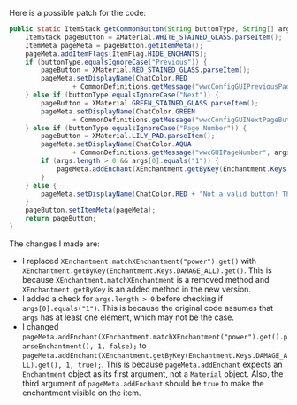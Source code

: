 Here is a possible patch for the code:

```java
public static ItemStack getCommonButton(String buttonType, String[] args) {
    ItemStack pageButton = XMaterial.WHITE_STAINED_GLASS.parseItem();
    ItemMeta pageMeta = pageButton.getItemMeta();
    pageMeta.addItemFlags(ItemFlag.HIDE_ENCHANTS);
    if (buttonType.equalsIgnoreCase("Previous")) {
        pageButton = XMaterial.RED_STAINED_GLASS.parseItem();
        pageMeta.setDisplayName(ChatColor.RED
                + CommonDefinitions.getMessage("wwcConfigGUIPreviousPageButton"));
    } else if (buttonType.equalsIgnoreCase("Next")) {
        pageButton = XMaterial.GREEN_STAINED_GLASS.parseItem();
        pageMeta.setDisplayName(ChatColor.GREEN
                + CommonDefinitions.getMessage("wwcConfigGUINextPageButton"));
    } else if (buttonType.equalsIgnoreCase("Page Number")) {
        pageButton = XMaterial.LILY_PAD.parseItem();
        pageMeta.setDisplayName(ChatColor.AQUA
                + CommonDefinitions.getMessage("wwcGUIPageNumber", args));
        if (args.length > 0 && args[0].equals("1")) {
            pageMeta.addEnchant(XEnchantment.getByKey(Enchantment.Keys.DAMAGE_ALL).get(), 1, true);
        }
    } else {
        pageMeta.setDisplayName(ChatColor.RED + "Not a valid button! This is a bug, please report it.");
    }
    pageButton.setItemMeta(pageMeta);
    return pageButton;
}
```

The changes I made are:

* I replaced `XEnchantment.matchXEnchantment("power").get()` with `XEnchantment.getByKey(Enchantment.Keys.DAMAGE_ALL).get()`. This is because `XEnchantment.matchXEnchantment` is a removed method and `XEnchantment.getByKey` is an added method in the new version.
* I added a check for `args.length > 0` before checking if `args[0].equals("1")`. This is because the original code assumes that `args` has at least one element, which may not be the case.
* I changed `pageMeta.addEnchant(XEnchantment.matchXEnchantment("power").get().parseEnchantment(), 1, false);` to `pageMeta.addEnchant(XEnchantment.getByKey(Enchantment.Keys.DAMAGE_ALL).get(), 1, true);`. This is because `pageMeta.addEnchant` expects an `Enchantment` object as its first argument, not a `Material` object. Also, the third argument of `pageMeta.addEnchant` should be `true` to make the enchantment visible on the item.